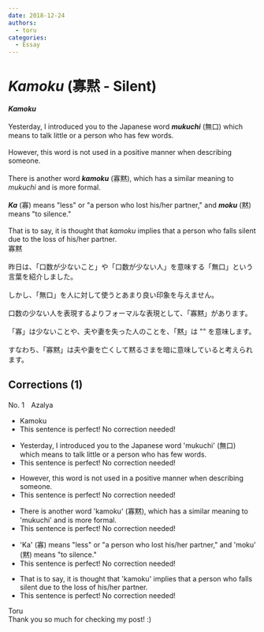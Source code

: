 ```yaml
---
date: 2018-12-24
authors:
  - toru
categories:
  - Essay
---
```


<h1 id="subject_show"><strong><em>Kamoku</strong></em> (寡黙 - Silent)</h1>
<div class="date" hidden>Dec 24, 2018 14:52</div>
<div id="post"><div id="body_show_ori">
<strong><em>Kamoku</strong></em><br/><br/>Yesterday, I introduced you to the Japanese word <strong><em>mukuchi</em></strong> (無口) which means to talk little or a person who has few words.<br/><br/>However, this word is not used in a positive manner when describing someone.<br/><br/>There is another word <strong><em>kamoku</em></strong> (寡黙), which has a similar meaning to <em>mukuchi</em> and is more formal.<br/><br/><strong><em>Ka</em></strong> (寡) means "less" or "a person who lost his/her partner," and <strong><em>moku</em></strong> (黙) means "to silence."<br/><br/>That is to say, it is thought that <em>kamoku</em> implies that a person who falls silent due to the loss of his/her partner.
</div></div>

<!-- more -->

<div id="post_ja"><div id="body_show_mo">
寡黙<br/><br/>昨日は、「口数が少ないこと」や「口数が少ない人」を意味する「無口」という言葉を紹介しました。<br/><br/>しかし、「無口」を人に対して使うとあまり良い印象を与えません。<br/><br/>口数の少ない人を表現するよりフォーマルな表現として、「寡黙」があります。<br/><br/>「寡」は少ないことや、夫や妻を失った人のことを、「黙」は "" を意味します。<br/><br/>すなわち、「寡黙」は夫や妻を亡くして黙るさまを暗に意味していると考えられます。
</div></div>

## Corrections (1)
<div id="block"><div class="first_name"> No. 1　<span class="just_name">Azalya</span></div><div id="block2">
<ul class="correction_field">
<li class="incorrect">Kamoku</li>
<li class="corrected perfect">This sentence is perfect! No correction needed!</li>
</ul>
<ul class="correction_field">
<li class="incorrect">Yesterday, I introduced you to the Japanese word 'mukuchi' (無口) which means to talk little or a person who has few words.</li>
<li class="corrected perfect">This sentence is perfect! No correction needed!</li>
</ul>
<ul class="correction_field">
<li class="incorrect">However, this word is not used in a positive manner when describing someone.</li>
<li class="corrected perfect">This sentence is perfect! No correction needed!</li>
</ul>
<ul class="correction_field">
<li class="incorrect">There is another word 'kamoku' (寡黙), which has a similar meaning to 'mukuchi' and is more formal.</li>
<li class="corrected perfect">This sentence is perfect! No correction needed!</li>
</ul>
<ul class="correction_field">
<li class="incorrect">'Ka' (寡) means "less" or "a person who lost his/her partner," and 'moku' (黙) means "to silence."</li>
<li class="corrected perfect">This sentence is perfect! No correction needed!</li>
</ul>
<ul class="correction_field">
<li class="incorrect">That is to say, it is thought that 'kamoku' implies that a person who falls silent due to the loss of his/her partner.</li>
<li class="corrected perfect">This sentence is perfect! No correction needed!</li>
</ul>
</div><div class="name"><span class="just_name">Toru</span><br>
Thank you so much for checking my post! :)
</div>
</div>
